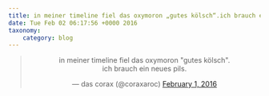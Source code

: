 ```yaml
---
title: in meiner timeline fiel das oxymoron „gutes kölsch“.ich brauch ein neues pils.
date: Tue Feb 02 06:17:56 +0000 2016
taxonomy:
    category: blog
---
```

<blockquote class="twitter-tweet" align="center"><p lang="de" dir="ltr">in meiner timeline fiel das oxymoron &quot;gutes kölsch&quot;.<br>ich brauch ein neues pils.</p>&mdash; das corax (@coraxaroc) <a href="https://twitter.com/coraxaroc/status/694291032784109568">February 1, 2016</a></blockquote>
